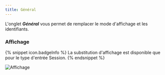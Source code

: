 ```yaml
---
title: Général
---
```

L'onglet ***Général*** vous permet de remplacer le mode d'affichage et les identifiants. 

### Affichage 

{% snippet icon.badgeInfo %}
La substitution d'affichage est disponible que pour le type d'entrée Session. 
{% endsnippet %}
 
![Affichage](https://webdevolutions.azureedge.net/docs/fr/rdm/mac/clip4060.png) 
